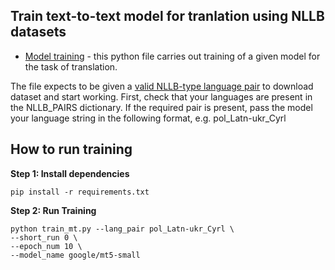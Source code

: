 ## Train text-to-text model for tranlation using NLLB datasets

* [Model training](https://github.com/eistakovskii/LR_Transfer/blob/patch-1/machine_translation/train_mt.py) - this python file carries out training of a given model for the task of translation.

The file expects to be given a [valid NLLB-type language pair](https://huggingface.co/datasets/allenai/nllb/blob/main/nllb_lang_pairs.py) to download dataset and start working. First, check that your languages are present in the NLLB_PAIRS dictionary. If the required pair is present, pass the model your language string in the following format, e.g. pol_Latn-ukr_Cyrl

## How to run training

**Step $1$: Install dependencies**

```
pip install -r requirements.txt
```

**Step $2$: Run Training**

``` shell
python train_mt.py --lang_pair pol_Latn-ukr_Cyrl \
--short_run 0 \
--epoch_num 10 \
--model_name google/mt5-small
```
